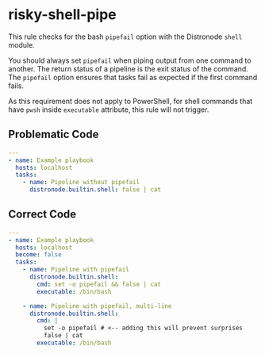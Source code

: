 # risky-shell-pipe

This rule checks for the bash `pipefail` option with the Distronode `shell`
module.

You should always set `pipefail` when piping output from one command to another.
The return status of a pipeline is the exit status of the command. The
`pipefail` option ensures that tasks fail as expected if the first command
fails.

As this requirement does not apply to PowerShell, for shell commands that have
`pwsh` inside `executable` attribute, this rule will not trigger.

## Problematic Code

```yaml
---
- name: Example playbook
  hosts: localhost
  tasks:
    - name: Pipeline without pipefail
      distronode.builtin.shell: false | cat
```

## Correct Code

```yaml
---
- name: Example playbook
  hosts: localhost
  become: false
  tasks:
    - name: Pipeline with pipefail
      distronode.builtin.shell:
        cmd: set -o pipefail && false | cat
        executable: /bin/bash

    - name: Pipeline with pipefail, multi-line
      distronode.builtin.shell:
        cmd: |
          set -o pipefail # <-- adding this will prevent surprises
          false | cat
        executable: /bin/bash
```
